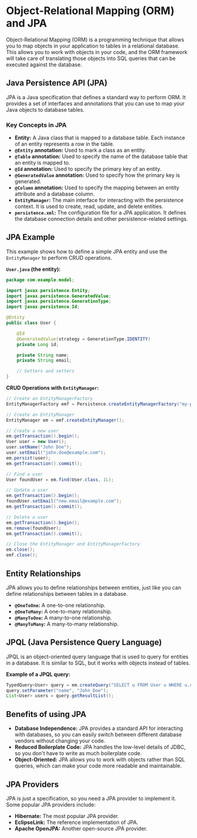 # Object-Relational Mapping (ORM) and JPA

Object-Relational Mapping (ORM) is a programming technique that allows you to map objects in your application to tables in a relational database. This allows you to work with objects in your code, and the ORM framework will take care of translating those objects into SQL queries that can be executed against the database.

## Java Persistence API (JPA)

JPA is a Java specification that defines a standard way to perform ORM. It provides a set of interfaces and annotations that you can use to map your Java objects to database tables.

### Key Concepts in JPA

*   **Entity:** A Java class that is mapped to a database table. Each instance of an entity represents a row in the table.
*   **`@Entity` annotation:** Used to mark a class as an entity.
*   **`@Table` annotation:** Used to specify the name of the database table that an entity is mapped to.
*   **`@Id` annotation:** Used to specify the primary key of an entity.
*   **`@GeneratedValue` annotation:** Used to specify how the primary key is generated.
*   **`@Column` annotation:** Used to specify the mapping between an entity attribute and a database column.
*   **`EntityManager`:** The main interface for interacting with the persistence context. It is used to create, read, update, and delete entities.
*   **`persistence.xml`:** The configuration file for a JPA application. It defines the database connection details and other persistence-related settings.

## JPA Example

This example shows how to define a simple JPA entity and use the `EntityManager` to perform CRUD operations.

**`User.java` (the entity):**

```java
package com.example.model;

import javax.persistence.Entity;
import javax.persistence.GeneratedValue;
import javax.persistence.GenerationType;
import javax.persistence.Id;

@Entity
public class User {

    @Id
    @GeneratedValue(strategy = GenerationType.IDENTITY)
    private Long id;

    private String name;
    private String email;

    // Getters and setters
}
```

**CRUD Operations with `EntityManager`:**

```java
// Create an EntityManagerFactory
EntityManagerFactory emf = Persistence.createEntityManagerFactory("my-persistence-unit");

// Create an EntityManager
EntityManager em = emf.createEntityManager();

// Create a new user
em.getTransaction().begin();
User user = new User();
user.setName("John Doe");
user.setEmail("john.doe@example.com");
em.persist(user);
em.getTransaction().commit();

// Find a user
User foundUser = em.find(User.class, 1L);

// Update a user
em.getTransaction().begin();
foundUser.setEmail("new.email@example.com");
em.getTransaction().commit();

// Delete a user
em.getTransaction().begin();
em.remove(foundUser);
em.getTransaction().commit();

// Close the EntityManager and EntityManagerFactory
em.close();
emf.close();
```

## Entity Relationships

JPA allows you to define relationships between entities, just like you can define relationships between tables in a database.

*   **`@OneToOne`:** A one-to-one relationship.
*   **`@OneToMany`:** A one-to-many relationship.
*   **`@ManyToOne`:** A many-to-one relationship.
*   **`@ManyToMany`:** A many-to-many relationship.

## JPQL (Java Persistence Query Language)

JPQL is an object-oriented query language that is used to query for entities in a database. It is similar to SQL, but it works with objects instead of tables.

**Example of a JPQL query:**

```java
TypedQuery<User> query = em.createQuery("SELECT u FROM User u WHERE u.name = :name", User.class);
query.setParameter("name", "John Doe");
List<User> users = query.getResultList();
```

## Benefits of using JPA

*   **Database Independence:** JPA provides a standard API for interacting with databases, so you can easily switch between different database vendors without changing your code.
*   **Reduced Boilerplate Code:** JPA handles the low-level details of JDBC, so you don't have to write as much boilerplate code.
*   **Object-Oriented:** JPA allows you to work with objects rather than SQL queries, which can make your code more readable and maintainable.

## JPA Providers

JPA is just a specification, so you need a JPA provider to implement it. Some popular JPA providers include:

*   **Hibernate:** The most popular JPA provider.
*   **EclipseLink:** The reference implementation of JPA.
*   **Apache OpenJPA:** Another open-source JPA provider.